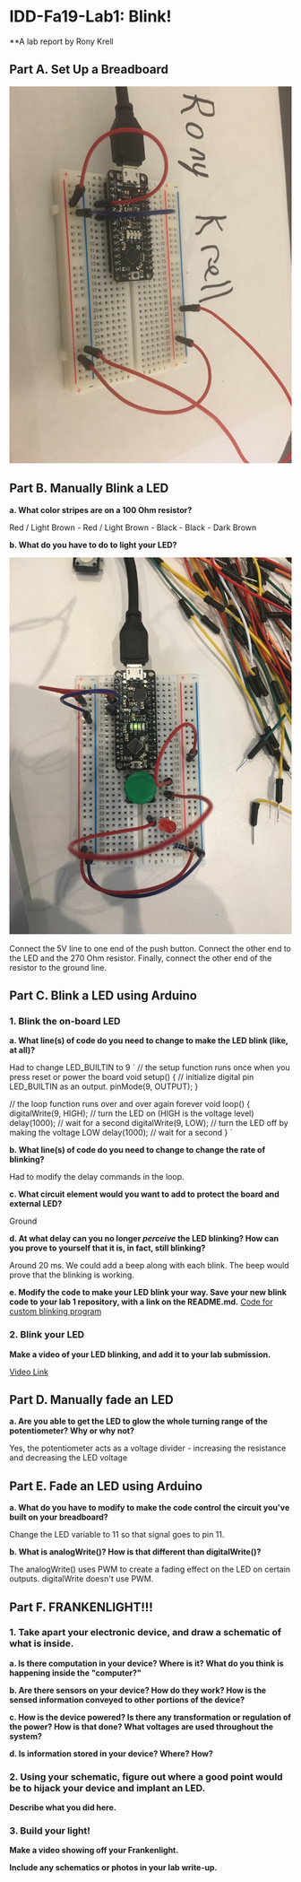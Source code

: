 # IDD-Fa19-Lab1: Blink!

**A lab report by Rony Krell

## Part A. Set Up a Breadboard

![Breadboard picture](https://github.com/ronykrell/IDD-Fa18-Lab1/blob/master/breadboard.JPG "Breadboard")

## Part B. Manually Blink a LED

**a. What color stripes are on a 100 Ohm resistor?**

 Red / Light Brown - Red / Light Brown - Black - Black - Dark Brown

**b. What do you have to do to light your LED?**

![Push Button picture](https://github.com/ronykrell/IDD-Fa18-Lab1/blob/master/push_button.JPG "Push Button")

Connect the 5V line to one end of the push button. Connect the other end to the LED and the 270 Ohm resistor. Finally, connect the other end of the resistor to the ground line.

## Part C. Blink a LED using Arduino

### 1. Blink the on-board LED

**a. What line(s) of code do you need to change to make the LED blink (like, at all)?**

Had to change LED_BUILTIN to 9 
`
// the setup function runs once when you press reset or power the board
void setup() {
  // initialize digital pin LED_BUILTIN as an output.
  pinMode(9, OUTPUT);
}

// the loop function runs over and over again forever
void loop() {
  digitalWrite(9, HIGH);   // turn the LED on (HIGH is the voltage level)
  delay(1000);                       // wait for a second
  digitalWrite(9, LOW);    // turn the LED off by making the voltage LOW
  delay(1000);                       // wait for a second
}
`

**b. What line(s) of code do you need to change to change the rate of blinking?**

Had to modify the delay commands in the loop.


**c. What circuit element would you want to add to protect the board and external LED?**

Ground
 
**d. At what delay can you no longer *perceive* the LED blinking? How can you prove to yourself that it is, in fact, still blinking?**

Around 20 ms. We could add a beep along with each blink. The beep would prove that the blinking is working.

**e. Modify the code to make your LED blink your way. Save your new blink code to your lab 1 repository, with a link on the README.md.**
[Code for custom blinking program](https://github.com/ronykrell/IDD-Fa18-Lab1/blob/master/custom_blink.ino)

### 2. Blink your LED

**Make a video of your LED blinking, and add it to your lab submission.**

[Video Link](https://www.youtube.com/watch?v=qTb3eDwNrps)

## Part D. Manually fade an LED

**a. Are you able to get the LED to glow the whole turning range of the potentiometer? Why or why not?**

Yes, the potentiometer acts as a voltage divider - increasing the resistance and decreasing the LED voltage 


## Part E. Fade an LED using Arduino

**a. What do you have to modify to make the code control the circuit you've built on your breadboard?**

Change the LED variable to 11 so that signal goes to pin 11.

**b. What is analogWrite()? How is that different than digitalWrite()?**

 The analogWrite() uses PWM to create a fading effect on the LED on certain outputs. digitalWrite doesn't use PWM.

## Part F. FRANKENLIGHT!!!

### 1. Take apart your electronic device, and draw a schematic of what is inside. 

**a. Is there computation in your device? Where is it? What do you think is happening inside the "computer?"**

**b. Are there sensors on your device? How do they work? How is the sensed information conveyed to other portions of the device?**

**c. How is the device powered? Is there any transformation or regulation of the power? How is that done? What voltages are used throughout the system?**

**d. Is information stored in your device? Where? How?**

### 2. Using your schematic, figure out where a good point would be to hijack your device and implant an LED.

**Describe what you did here.**

### 3. Build your light!

**Make a video showing off your Frankenlight.**

**Include any schematics or photos in your lab write-up.**
